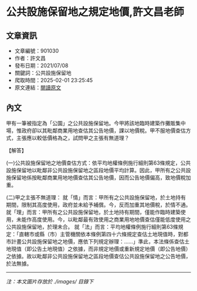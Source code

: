 # 公共設施保留地之規定地價,許文昌老師

## 文章資訊
- 文章編號：901030
- 作者：許文昌
- 發布日期：2021/07/08
- 關鍵詞：公共設施保留地
- 爬取時間：2025-02-01 23:25:45
- 原文連結：[閱讀原文](https://real-estate.get.com.tw/Columns/detail.aspx?no=901030)

## 內文


甲有一筆被指定為「公園」之公共設施保留地。今甲將該地臨時建築作攤販集中場，惟政府卻以其毗鄰商業用地查估其公告地價，課以地價稅。甲不服地價查估方式，主張應以較低價格為之，試問甲之主張有無道理？


【解答】


(一)公共設施保留地之地價查估方式：依平均地權條例施行細則第63條規定，公共設施保留地以毗鄰非公共設施保留地之區段地價平均計算。因此，甲所有之公共設施保留地係按毗鄰商業用地地價查估其公告地價，因而公告地價偏高，致地價稅加重。


(二)甲之主張不無道理：
就「情」而言：甲所有之公共設施保留地，於土地持有期間，限制其高度使用，政府並未給予補償。今，反而加重其地價稅，於情不通。
就「理」而言：甲所有之公共設施保留地，於土地持有期間，僅能作臨時建築使用，未能作高度使用。今，以毗鄰最有效使用之商業用地地價查估僅能低度使用之公共設施保留地，於理未合。
就「法」而言：平均地權條例施行細則第63條規定：「直轄市或縣（市）主管機關依本條例第四十六條規定查估土地現值時，對都市計畫公共設施保留地之地價，應依下列規定辦理：……」準此，本法條係查估土地現值（即公告土地現值）之依據，而非規定地價或重新規定地價（即公告地價）之依據。故以毗鄰非公共設施保留地之區段地價查估公共設施保留地之公告地價，於法無據。

---
*注：本文圖片存放於 ./images/ 目錄下*
